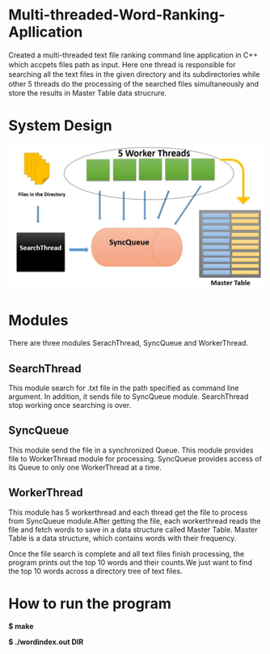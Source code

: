 # Multi-threaded-Word-Ranking-Apllication
Created a multi-threaded text ﬁle ranking command line application in C++ which accpets ﬁles path as input. Here one thread is responsible for searching all the text ﬁles in the given directory and its subdirectories while other 5 threads do the processing of the searched ﬁles simultaneously and store the results in Master Table data strucrure.


<h1> System Design </h1>


![Methodology](/Image/first1.PNG)

# Modules

There are three modules SerachThread, SyncQueue and WorkerThread.

## SearchThread

This module search for .txt file in the path specified as command line argument. In addition, it sends file to SyncQueue module. SearchThread stop working once searching is over.

## SyncQueue

This module send the file in a synchronized Queue. This module provides file to WorkerThread module for processing. SyncQueue provides access of its Queue to only one WorkerThread at a time.

## WorkerThread

This module has  5 workerthread and each thread get the file to process from SyncQueue module.After getting the file, each workerthread reads the file and fetch words to save in a data structure called Master Table. Master Table is a data structure, which contains words with their frequency.

Once the file search is complete and all text files finish processing, the program prints out the top 10 words
and their counts.We just want to find the top 10 words across a directory tree of text files.

# How to run the program

**$ make**

**$ ./wordindex.out DIR**

